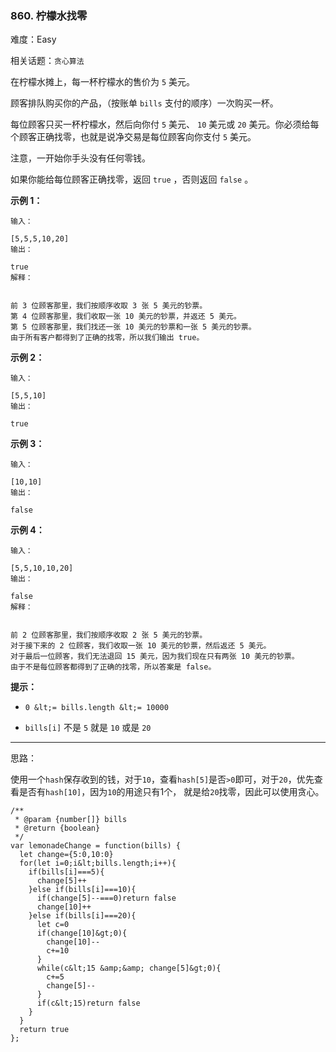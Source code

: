 ### 860. 柠檬水找零

难度：Easy

相关话题：`贪心算法`

在柠檬水摊上，每一杯柠檬水的售价为 `5` 美元。



顾客排队购买你的产品，（按账单  `bills`  支付的顺序）一次购买一杯。



每位顾客只买一杯柠檬水，然后向你付  `5`  美元、 `10`  美元或  `20`  美元。你必须给每个顾客正确找零，也就是说净交易是每位顾客向你支付  `5`  美元。



注意，一开始你手头没有任何零钱。



如果你能给每位顾客正确找零，返回 `true` ，否则返回  `false` 。



 **示例 1：** 





```
输入：

[5,5,5,10,20]
输出：

true
解释：


前 3 位顾客那里，我们按顺序收取 3 张 5 美元的钞票。
第 4 位顾客那里，我们收取一张 10 美元的钞票，并返还 5 美元。
第 5 位顾客那里，我们找还一张 10 美元的钞票和一张 5 美元的钞票。
由于所有客户都得到了正确的找零，所以我们输出 true。

```

 **示例 2：** 





```
输入：

[5,5,10]
输出：

true

```

 **示例 3：** 





```
输入：

[10,10]
输出：

false

```

 **示例 4：** 





```
输入：

[5,5,10,10,20]
输出：

false
解释：


前 2 位顾客那里，我们按顺序收取 2 张 5 美元的钞票。
对于接下来的 2 位顾客，我们收取一张 10 美元的钞票，然后返还 5 美元。
对于最后一位顾客，我们无法退回 15 美元，因为我们现在只有两张 10 美元的钞票。
由于不是每位顾客都得到了正确的找零，所以答案是 false。

```





 **提示：** 





*  `0 &lt;= bills.length &lt;= 10000` 

*  `bills[i]` 不是 `5` 就是 `10` 或是 `20` 






-----

思路：

使用一个`hash`保存收到的钱，对于`10`，查看`hash[5]`是否`>0`即可，对于`20`，优先查看是否有`hash[10]`，因为`10`的用途只有1个，
就是给`20`找零，因此可以使用贪心。


```
/**
 * @param {number[]} bills
 * @return {boolean}
 */
var lemonadeChange = function(bills) {
  let change={5:0,10:0}
  for(let i=0;i&lt;bills.length;i++){
    if(bills[i]===5){
      change[5]++
    }else if(bills[i]===10){
      if(change[5]--===0)return false
      change[10]++
    }else if(bills[i]===20){
      let c=0
      if(change[10]&gt;0){
        change[10]--
        c+=10
      }
      while(c&lt;15 &amp;&amp; change[5]&gt;0){
        c+=5
        change[5]--
      }
      if(c&lt;15)return false
    }
  }
  return true    
};



```
